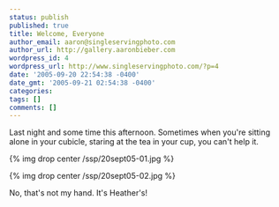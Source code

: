 ```yaml
---
status: publish
published: true
title: Welcome, Everyone
author_email: aaron@singleservingphoto.com
author_url: http://gallery.aaronbieber.com
wordpress_id: 4
wordpress_url: http://www.singleservingphoto.com/?p=4
date: '2005-09-20 22:54:38 -0400'
date_gmt: '2005-09-21 02:54:38 -0400'
categories:
tags: []
comments: []
---
```

Last night and some time this afternoon. Sometimes when you're sitting
alone in your cubicle, staring at the tea in your cup, you can't help
it.

{% img drop center /ssp/20sept05-01.jpg %}

{% img drop center /ssp/20sept05-02.jpg %}

No, that's not my hand. It's Heather's!
